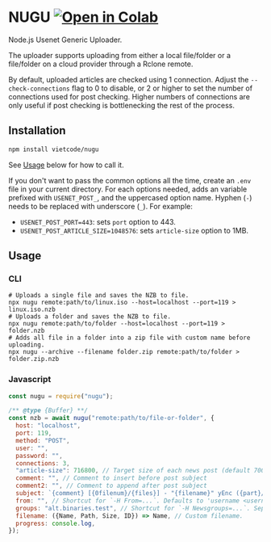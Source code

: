 # NUGU [![Open in Colab](https://colab.research.google.com/assets/colab-badge.svg)](https://colab.research.google.com/github/vietcode/nugu/blob/main/Nugu.ipynb)

Node.js Usenet Generic Uploader.

The uploader supports uploading from either a local file/folder or a
file/folder on a cloud provider through a Rclone remote.

By default, uploaded articles are checked using 1 connection. Adjust
the `--check-connections` flag to 0 to disable, or 2 or higher to set
the number of connections used for post checking. Higher numbers of
connections are only useful if post checking is bottlenecking the rest
of the process.

## Installation

```sh
npm install vietcode/nugu
```

See [Usage](#usage) below for how to call it.

If you don't want to pass the common options all the time, create an
`.env` file in your current directory. For each options needed, adds an
variable prefixed with `USENET_POST_`, and the uppercased option name.
Hyphen (`-`) needs to be replaced with underscore (`_`). For example:

- `USENET_POST_PORT=443`: sets `port` option to 443.
- `USENET_POST_ARTICLE_SIZE=1048576`: sets `article-size` option to 1MB.

## Usage

### CLI

```shell
# Uploads a single file and saves the NZB to file.
npx nugu remote:path/to/linux.iso --host=localhost --port=119 > linux.iso.nzb
# Uploads a folder and saves the NZB to file.
npx nugu remote:path/to/folder --host=localhost --port=119 > folder.nzb
# Adds all file in a folder into a zip file with custom name before uploading.
npx nugu --archive --filename folder.zip remote:path/to/folder > folder.zip.nzb
```

### Javascript

```js
const nugu = require("nugu");

/** @type {Buffer} **/
const nzb = await nugu("remote:path/to/file-or-folder", {
  host: "localhost",
  port: 119,
  method: "POST",
  user: "",
  password: "",
  connections: 3,
  "article-size": 716800, // Target size of each news post (default 700K)
  comment: "", // Comment to insert before post subject
  comment2: "", // Comment to append after post subject
  subject: `{comment} [{0filenum}/{files}] - "{filename}" yEnc ({part}/{parts}) {filesize} {comment2}`,
  from: "", // Shortcut for `-H From=...`. Defaults to 'username <username@host>'.
  groups: "alt.binaries.test", // Shortcut for `-H Newsgroups=...`. Separate multiple groups with commas.
  filename: ({Name, Path, Size, ID}) => Name, // Custom filename.
  progress: console.log,
});
```
